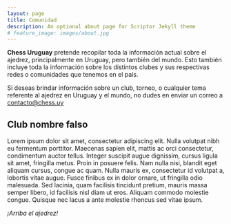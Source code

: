 ```yaml
---
layout: page
title: Comunidad
description: An optional about page for Scriptor Jekyll theme
# feature_image: images/about.jpg
---
```


**Chess Uruguay** pretende recopilar toda la información actual sobre el ajedrez, principalmente en Uruguay, pero también del mundo. Esto también incluye toda la información sobre los distintos clubes y sus respectivas redes o comunidades que tenemos en el país.

Si deseas brindar información sobre un club, torneo, o cualquier tema referente al ajedrez en Uruguay y el mundo, no dudes en enviar un correo a [contacto@chess.uy](mailto:contacto@chess.uy)

## Club nombre falso

Lorem ipsum dolor sit amet, consectetur adipiscing elit. Nulla volutpat nibh eu fermentum porttitor. Maecenas sapien elit, mattis ac orci consectetur, condimentum auctor tellus. Integer suscipit augue dignissim, cursus ligula sit amet, fringilla metus. Proin in posuere felis. Nam nulla nisi, blandit eget aliquam cursus, congue ac quam. Nulla mauris ex, consectetur id volutpat a, lobortis vitae augue. Fusce finibus ex in dolor ornare, ut fringilla odio malesuada. Sed lacinia, quam facilisis tincidunt pretium, mauris massa semper libero, id facilisis nisl diam ut eros. Aliquam commodo molestie congue. Quisque nec lacus a ante molestie rhoncus sed vitae ipsum.

*¡Arriba el ajedrez!*